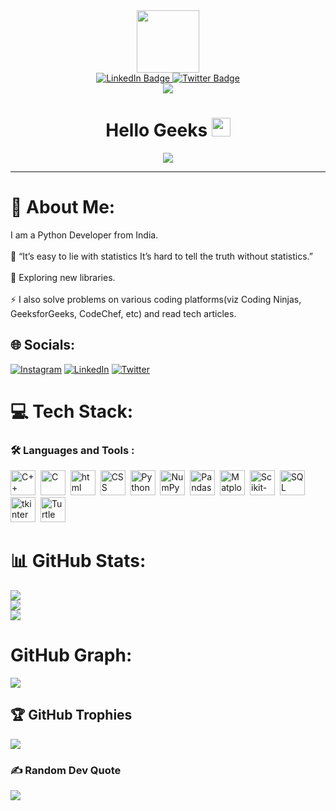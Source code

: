 <div id="header" align="center">
  <img src="https://media.giphy.com/media/ZXkraFrlIW1D25M6ZJ/giphy.gif" width="100"/>
</div>

<div id="badges" align="center">
  <a href="https://www.linkedin.com/in/kritagyay-upadhayay-b75985205/">
    <img src="https://img.shields.io/badge/LinkedIn-blue?style=for-the-badge&logo=linkedin&logoColor=white" alt="LinkedIn Badge"/>
  </a>
  <a href="https://twitter.com/Kritagyay007">
    <img src="https://img.shields.io/badge/Twitter-blue?style=for-the-badge&logo=twitter&logoColor=white" alt="Twitter Badge"/>
  </a>
</div>
<div align="center">
  <img src="https://komarev.com/ghpvc/?username=Kritagyay&style=flat-square&color=blue"/>
</div>

<h1 align="center">
  Hello Geeks
  <img src="https://media.giphy.com/media/hvRJCLFzcasrR4ia7z/giphy.gif" width="30px"/>
</h1>

<div align="center">
  <img src="https://media.giphy.com/media/L1R1tvI9svkIWwpVYr/giphy.gif"/>
</div>

---
<!-- 
### :man_technologist: About Me :

I am a Python Developer <img src="https://media.giphy.com/media/WUlplcMpOCEmTGBtBW/giphy.gif" width="30"> from India.

- :telescope: “It’s easy to lie with statistics It’s hard to tell the truth without statistics.”

- :seedling: Exploring new libraries.

- :zap: I also solve problems on various coding platforms(viz Coding Ninjas, GeeksforGeeks, CodeChef, etc) and read tech articles.

- :mailbox:How to reach me: [![Linkedin Badge](https://img.shields.io/badge/-Kritagyay-blue?style=flat&logo=Linkedin&logoColor=white)](https://www.linkedin.com/in/kritagyay-upadhayay-b75985205/)

---

### :hammer_and_wrench: Languages and Tools :


<div>
  <img src="https://cdn.worldvectorlogo.com/logos/c-1.svg" title="C++" alt="C++" width="40" height="40"/>&nbsp;
  <img src="https://cdn.worldvectorlogo.com/logos/c.svg" title="C" alt="C" width="40" height="40"/>&nbsp;
  <img src="https://cdn.worldvectorlogo.com/logos/html-1.svg" title="html" alt="html" width="40" height="40"/>&nbsp;
  <img src="https://cdn.worldvectorlogo.com/logos/css-3.svg" title="CSS" alt="CSS" width="40" height="40"/>&nbsp;
  <img src="https://cdn.worldvectorlogo.com/logos/python-5.svg" title="Python" alt="Python" width="40" height="40"/>&nbsp;
 </div>

---

### :fire: My Stats :

[![GitHub Streak](http://github-readme-streak-stats.herokuapp.com?user=Kritagyay&theme=python-dark&background=000000)](https://git.io/streak-stats) -->

# 💫 About Me:
I am a Python Developer  from India.<br><br>🔭 “It’s easy to lie with statistics It’s hard to tell the truth without statistics.”<br><br>🌱 Exploring new libraries.<br><br>⚡ I also solve problems on various coding platforms(viz Coding Ninjas, GeeksforGeeks, CodeChef, etc) and read tech articles.


## 🌐 Socials:
[![Instagram](https://img.shields.io/badge/Instagram-%23E4405F.svg?logo=Instagram&logoColor=white)](https://instagram.com/https://www.instagram.com/kratagya007kj/) [![LinkedIn](https://img.shields.io/badge/LinkedIn-%230077B5.svg?logo=linkedin&logoColor=white)](https://linkedin.com/in/https://www.linkedin.com/in/kritagyay-upadhayay-b75985205/) [![Twitter](https://img.shields.io/badge/Twitter-%231DA1F2.svg?logo=Twitter&logoColor=white)](https://twitter.com/https://twitter.com/Kritagyay007) 

# 💻 Tech Stack:
### :hammer_and_wrench: Languages and Tools :


<div>
  <img src="https://cdn.worldvectorlogo.com/logos/c-1.svg" title="C++" alt="C++" width="40" height="40"/>&nbsp;
  <img src="https://cdn.worldvectorlogo.com/logos/c.svg" title="C" alt="C" width="40" height="40"/>&nbsp;
  <img src="https://cdn.worldvectorlogo.com/logos/html-1.svg" title="html" alt="html" width="40" height="40"/>&nbsp;
  <img src="https://cdn.worldvectorlogo.com/logos/css-3.svg" title="CSS" alt="CSS" width="40" height="40"/>&nbsp;
  <img src="https://cdn.worldvectorlogo.com/logos/python-5.svg" title="Python" alt="Python" width="40" height="40"/>&nbsp;
  <img src="https://user-images.githubusercontent.com/50221806/86498201-a8bd8680-bd39-11ea-9d08-66b610a8dc01.png" title="NumPy" alt="NumPy" width="40" height="40"/>&nbsp;
  <img src="https://encrypted-tbn0.gstatic.com/images?q=tbn:ANd9GcQNbbJAhazRlClmf-8_O7jJIhjNwwDgkepqFw&usqp=CAU" title="Pandas" alt="Pandas" width="40" height="40"/>&nbsp;
  <img src="https://upload.wikimedia.org/wikipedia/commons/thumb/0/01/Created_with_Matplotlib-logo.svg/192px-Created_with_Matplotlib-logo.svg.png?20150219130408" title="Matplotlib" alt="Matplotlib" width="40" height="40"/>&nbsp;
  <img src="https://upload.wikimedia.org/wikipedia/commons/thumb/0/05/Scikit_learn_logo_small.svg/2560px-Scikit_learn_logo_small.svg.png" title="Scikit-Learn" alt="Scikit-Learn" width="40" height="40"/>&nbsp;
  <img src="https://w7.pngwing.com/pngs/170/924/png-transparent-microsoft-sql-server-microsoft-azure-sql-database-microsoft-text-logo-microsoft-azure.png" title="SQL" alt="SQL" width="40" height="40"/>&nbsp;
  <img src="https://i0.wp.com/iot4beginners.com/wp-content/uploads/2020/04/65dc5834-de21-4e2e-bd4d-5e0c3c6994dd.jpg?fit=375%2C422&ssl=1" title="tkinter" alt="tkinter" width="40" height="40"/>&nbsp;
  <img src="https://t4.ftcdn.net/jpg/03/49/62/55/360_F_349625593_F5WjsQXzdr9VJQsPk53WDBz2767z38k8.jpg" title="Turtle" alt="Turtle" width="40" height="40"/>&nbsp;
  
 </div>
 
# 📊 GitHub Stats:
![](https://github-readme-stats.vercel.app/api?username=Kritagyay&theme=vision-friendly-dark&hide_border=false&include_all_commits=false&count_private=false)<br/>
![](https://github-readme-streak-stats.herokuapp.com/?user=Kritagyay&theme=vision-friendly-dark&hide_border=false)<br/>
![](https://github-readme-stats.vercel.app/api/top-langs/?username=Kritagyay&theme=vision-friendly-dark&hide_border=false&include_all_commits=false&count_private=false&layout=compact)

# GitHub Graph:
![](https://activity-graph.herokuapp.com/graph?username=codemaker2015&theme=xcode)

## 🏆 GitHub Trophies
![](https://github-profile-trophy.vercel.app/?username=Kritagyay&theme=juicyfresh&no-frame=false&no-bg=true&margin-w=4)

### ✍️ Random Dev Quote
![](https://quotes-github-readme.vercel.app/api?type=horizontal&theme=gruvbox)


